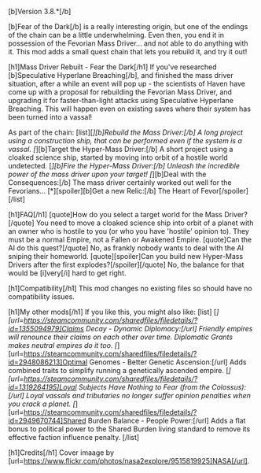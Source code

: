 [b]Version 3.8.*[/b]

[b]Fear of the Dark[/b] is a really interesting origin, but one of the endings of the chain can be a little underwhelming. Even then, you end it in possession of the Fevorian Mass Driver... and not able to do anything with it.
This mod adds a small quest chain that lets you rebuild it, and try it out!

[h1]Mass Driver Rebuilt - Fear the Dark[/h1]
If you've researched [b]Speculative Hyperlane Breaching[/b], and finished the mass driver situation, after a while an event will pop up - the scientists of Haven have come up with a proposal for rebuilding the Fevorian Mass Driver, and upgrading it for faster-than-light attacks using Speculative Hyperlane Breaching. This will happen even on existing saves where their system has been turned into a vassal!

As part of the chain:
[list][*][b]Rebuild the Mass Driver:[/b] A long project using a construction ship, that can be performed even if the system is a vassal.
[*][b]Target the Hyper-Mass Driver:[/b] A short project using a cloaked science ship, started by moving into orbit of a hostile world undetected.
[*][b]Fire the Hyper-Mass Driver:[/b] Unleash the incredible power of the mass driver upon your target!
[*][b]Deal with the Consequences:[/b] The mass driver certainly worked out well for the Fevorians...
[*][spoiler][b]Get a new Relic:[/b] The Heart of Fevor[/spoiler][/list]

[h1]FAQ[/h1]
[quote]How do you select a target world for the Mass Driver?[/quote]
You need to move a cloaked science ship into orbit of a planet with an owner who is hostile to you (or who you have 'hostile' opinion to). They must be a normal Empire, not a Fallen or Awakened Empire.
[quote]Can the AI do this quest?[/quote]
No, as frankly nobody wants to deal with the AI sniping their homeworld.
[quote][spoiler]Can you build new Hyper-Mass Drivers after the first explodes?[/spoiler][/quote]
No, the balance for that would be [i]very[/i] hard to get right.

[h1]Compatibility[/h1]
This mod changes no existing files so should have no compatibility issues.

[h1]My other mods[/h1]
If you like this, you might also like:
[list]
	[*][url=https://steamcommunity.com/sharedfiles/filedetails/?id=1355094979]Claims Decay - Dynamic Diplomacy:[/url] Friendly empires will renounce their claims on each other over time. Diplomatic Grants makes neutral empires do it too.
	[*][url=https://steamcommunity.com/sharedfiles/filedetails/?id=2948086213]Optimal Genomes - Better Genetic Ascension:[/url] Adds combined traits to simplify running a genetically ascended empire.
	[*][url=https://steamcommunity.com/sharedfiles/filedetails/?id=1319264195]Loyal Subjects Have Nothing to Fear (from the Colossus):[/url] Loyal vassals and tributaries no longer suffer opinion penalties when you crack a planet.
	[*][url=https://steamcommunity.com/sharedfiles/filedetails/?id=2949670744]Shared Burden Balance - People Power:[/url] Adds a flat bonus to political power to the Shared Burden living standard to remove its effective faction influence penalty.
[/list]

[h1]Credits[/h1]
Cover imaage by [url=https://www.flickr.com/photos/nasa2explore/9515819925]NASA[/url].